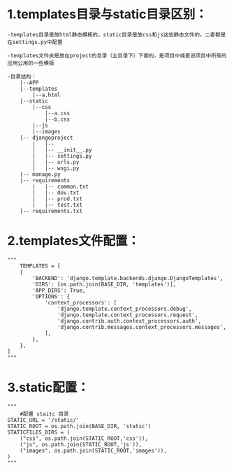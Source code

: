 # 1.templates目录与static目录区别：
    -templates目录是放html静态模板的，static目录是放css和js这些静态文件的。二者都是在settings.py中配置
    
    -templates文件夹是放在project的目录（主目录下）下面的，是项目中或者说项目中所有的应用公用的一些模板
    
    -目录结构：
        |--APP
        |--templates
            |--a.html
        |--static
            |--css
                |--a.css
                |--b.css
            |--js
            |--images
        |-- djangoproject
            |   |--
            |   |-- __init__.py
            |   |-- settings.py
            |   |-- urls.py
            |   |-- wsgi.py 
        |-- manage.py
        |-- requirements
            |   |-- common.txt
            |   |-- dev.txt
            |   |-- prod.txt
            |   |-- test.txt
        |-- requirements.txt
        
# 2.templates文件配置：

    """
        TEMPLATES = [
        {
            'BACKEND': 'django.template.backends.django.DjangoTemplates',
            'DIRS': [os.path.join(BASE_DIR, 'templates')],
            'APP_DIRS': True,
            'OPTIONS': {
                'context_processors': [
                    'django.template.context_processors.debug',
                    'django.template.context_processors.request',
                    'django.contrib.auth.context_processors.auth',
                    'django.contrib.messages.context_processors.messages',
                ],
            },
        },
    ]
    """
    
# 3.static配置：
    """
        #配置 staitc 目录
    STATIC_URL = '/static/'
    STATIC_ROOT = os.path.join(BASE_DIR, 'static')
    STATICFILES_DIRS = (
        ("css", os.path.join(STATIC_ROOT,'css')),
        ("js", os.path.join(STATIC_ROOT,'js')),
        ("images", os.path.join(STATIC_ROOT,'images')),
    )
    """
